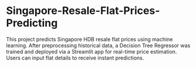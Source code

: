 # Singapore-Resale-Flat-Prices-Predicting
​This project predicts Singapore HDB resale flat prices using machine learning. After preprocessing historical data, a Decision Tree Regressor was trained and deployed via a Streamlit app for real-time price estimation. Users can input flat details to receive instant predictions.
